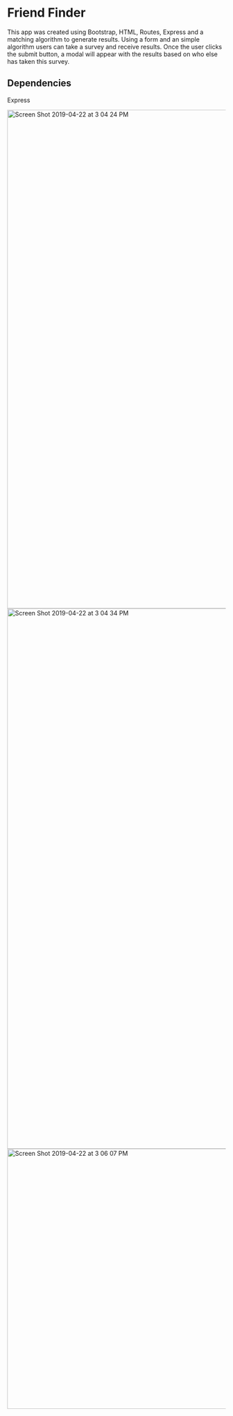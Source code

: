 <h1> Friend Finder </h1>

This app was created using Bootstrap, HTML, Routes, Express and a matching algorithm to generate results. Using a form and an simple algorithm users can take a survey and receive results. Once the user clicks the submit button, a modal will appear with the results based on who else has taken this survey. 

<h2> Dependencies </h2>

Express

<img width="1150" alt="Screen Shot 2019-04-22 at 3 04 24 PM" src="https://user-images.githubusercontent.com/29104770/56520571-c32f8980-6512-11e9-9fac-4ef4ef31ce5e.png">
<img width="1246" alt="Screen Shot 2019-04-22 at 3 04 34 PM" src="https://user-images.githubusercontent.com/29104770/56520574-c460b680-6512-11e9-8d8b-4afb908ce847.png">
<img width="600" alt="Screen Shot 2019-04-22 at 3 06 07 PM" src="https://user-images.githubusercontent.com/29104770/56520575-c4f94d00-6512-11e9-80b3-d259f46cd654.png">


